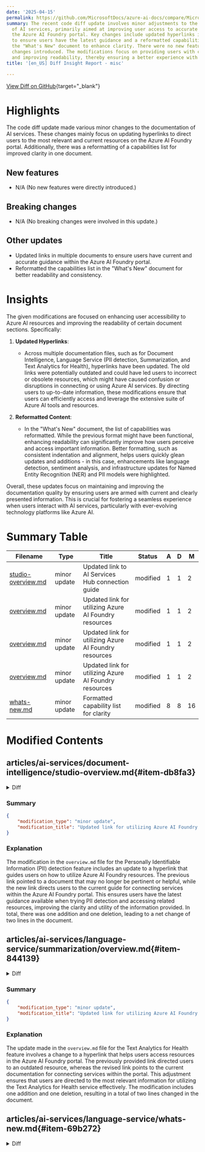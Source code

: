 ```yaml
---
date: '2025-04-15'
permalink: https://github.com/MicrosoftDocs/azure-ai-docs/compare/MicrosoftDocs:f2cba99...MicrosoftDocs:1f18936
summary: The recent code diff update involves minor adjustments to the documentation
  of AI services, primarily aimed at improving user access to accurate resources on
  the Azure AI Foundry portal. Key changes include updated hyperlinks in various documents
  to ensure users have the latest guidance and a reformatted capabilities list in
  the "What's New" document to enhance clarity. There were no new features or breaking
  changes introduced. The modifications focus on providing users with current information
  and improving readability, thereby ensuring a better experience with Azure AI services.
title: '[en_US] Diff Insight Report - misc'

---
```


[View Diff on GitHub](https://github.com/MicrosoftDocs/azure-ai-docs/compare/MicrosoftDocs:f2cba99...MicrosoftDocs:1f18936){target="_blank"}

# Highlights

The code diff update made various minor changes to the documentation of AI services. These changes mainly focus on updating hyperlinks to direct users to the most relevant and current resources on the Azure AI Foundry portal. Additionally, there was a reformatting of a capabilities list for improved clarity in one document. 

## New features
- N/A (No new features were directly introduced.)

## Breaking changes
- N/A (No breaking changes were involved in this update.)

## Other updates
- Updated links in multiple documents to ensure users have current and accurate guidance within the Azure AI Foundry portal.
- Reformatted the capabilities list in the "What's New" document for better readability and consistency.

# Insights

The given modifications are focused on enhancing user accessibility to Azure AI resources and improving the readability of certain document sections. Specifically:

1. **Updated Hyperlinks**: 
   - Across multiple documentation files, such as for Document Intelligence, Language Service (PII detection, Summarization, and Text Analytics for Health), hyperlinks have been updated. The old links were potentially outdated and could have led users to incorrect or obsolete resources, which might have caused confusion or disruptions in connecting or using Azure AI services. By directing users to up-to-date information, these modifications ensure that users can efficiently access and leverage the extensive suite of Azure AI tools and resources.

2. **Reformatted Content**: 
   - In the "What's New" document, the list of capabilities was reformatted. While the previous format might have been functional, enhancing readability can significantly improve how users perceive and access important information. Better formatting, such as consistent indentation and alignment, helps users quickly glean updates and additions - in this case, enhancements like language detection, sentiment analysis, and infrastructure updates for Named Entity Recognition (NER) and PII models were highlighted.

Overall, these updates focus on maintaining and improving the documentation quality by ensuring users are armed with current and clearly presented information. This is crucial for fostering a seamless experience when users interact with AI services, particularly with ever-evolving technology platforms like Azure AI.

# Summary Table
|  Filename  | Type |    Title    | Status | A  | D  | M  |
|------------|------|-------------|--------|----|----|----|
| [studio-overview.md](#item-db8fa3) | minor update | Updated link to AI Services Hub connection guide | modified | 1 | 1 | 2 | 
| [overview.md](#item-8a6932) | minor update | Updated link for utilizing Azure AI Foundry resources | modified | 1 | 1 | 2 | 
| [overview.md](#item-844139) | minor update | Updated link for utilizing Azure AI Foundry resources | modified | 1 | 1 | 2 | 
| [overview.md](#item-982d4c) | minor update | Updated link for utilizing Azure AI Foundry resources | modified | 1 | 1 | 2 | 
| [whats-new.md](#item-69b272) | minor update | Formatted capability list for clarity | modified | 8 | 8 | 16 | 


# Modified Contents
## articles/ai-services/document-intelligence/studio-overview.md{#item-db8fa3}

<details>
<summary>Diff</summary>
````diff
@@ -78,7 +78,7 @@ Use the help wizard, labeling interface, training step, and interactive visualiz
 
 Document Intelligence is part of the Azure AI services offerings in the [Azure AI Foundry portal](https://ai.azure.com/). Each of the Azure AI services helps developers and organizations rapidly create intelligent, cutting-edge, market-ready, and responsible applications with out-of-the-box and prebuilt and customizable APIs and models.
 
-Learn how to [connect your AI services hub](../../ai-foundry/ai-services/how-to/connect-ai-services.md) with AI services and get started using Document Intelligence.
+Learn how to [connect your AI services hub](../../ai-services/connect-services-ai-foundry-portal.md) with AI services and get started using Document Intelligence.
 
 ---
 
````
</details>

### Summary

```json
{
    "modification_type": "minor update",
    "modification_title": "Updated link to AI Services Hub connection guide"
}
```

### Explanation
In this modification, a single line in the `studio-overview.md` file has been updated to reflect a new or corrected link for connecting the AI services hub. The original link directed users to a potentially outdated or incorrect resource, while the new link directs them to the current guide on how to connect AI services within the Azure AI Foundry portal. This change ensures that users have access to the most accurate and relevant information when getting started with Document Intelligence and utilizing Azure AI services. Both an addition and deletion were made, resulting in a net change of two lines in this specific section of the document.

## articles/ai-services/language-service/personally-identifiable-information/overview.md{#item-8a6932}

<details>
<summary>Diff</summary>
````diff
@@ -16,7 +16,7 @@ ms.custom: language-service-pii
 Azure AI Language Personally Identifiable Information (PII) detection is a feature offered by [Azure AI Language](../overview.md). The PII detection service is a cloud-based API that utilizes machine learning and AI algorithms to help you develop intelligent applications with advanced natural language understanding. Azure AI Language PII detection uses Named Entity Recognition (NER) to **identify and redact** sensitive information from input data. The service classifies sensitive personal data into predefined categories. These categories include phone numbers, email addresses, and identification documents. This classification helps to efficiently detect and eliminate such information.
 
 > [!TIP]
-> Try PII detection [in Azure AI Foundry portal](https://ai.azure.com/explore/language). There you can [utilize a currently existing Language Studio resource or create a new Azure AI Foundry resource](../../../ai-foundry/ai-services/how-to/connect-ai-services.md).
+> Try PII detection [in Azure AI Foundry portal](https://ai.azure.com/explore/language). There you can [utilize a currently existing Language Studio resource or create a new Azure AI Foundry resource](../../../ai-services/connect-services-ai-foundry-portal.md).
 
 ## What's new
 
````
</details>

### Summary

```json
{
    "modification_type": "minor update",
    "modification_title": "Updated link for utilizing Azure AI Foundry resources"
}
```

### Explanation
The modification in the `overview.md` file for the Personally Identifiable Information (PII) detection feature includes an update to a hyperlink that guides users on how to utilize Azure AI Foundry resources. The previous link pointed to a document that may no longer be pertinent or helpful, while the new link directs users to the current guide for connecting services within the Azure AI Foundry portal. This ensures users have the latest guidance available when trying PII detection and accessing related resources, improving the clarity and utility of the information provided. In total, there was one addition and one deletion, leading to a net change of two lines in the document.

## articles/ai-services/language-service/summarization/overview.md{#item-844139}

<details>
<summary>Diff</summary>
````diff
@@ -21,7 +21,7 @@ Use this article to learn more about this feature, and how to use it in your app
 Out of the box, the service provides summarization solutions for three types of genre, plain texts, conversations, and native documents. Text summarization only accepts plain text blocks. Conversation summarization accepts conversational input, including various speech audio signals. Native document summarization accepts documents in their native formats, such as Word, PDF, or plain text. For more information, *see* [Supported document formats](../native-document-support/overview.md#supported-document-formats).
 
 > [!TIP]
-> Try out Summarization [in Azure AI Foundry portal](https://ai.azure.com/explore/language). There you can [utilize a currently existing Language Studio resource or create a new Azure AI Foundry resource](../../../ai-foundry/ai-services/how-to/connect-ai-services.md) in order to use this service.
+> Try out Summarization [in Azure AI Foundry portal](https://ai.azure.com/explore/language). There you can [utilize a currently existing Language Studio resource or create a new Azure AI Foundry resource](../../../ai-services/connect-services-ai-foundry-portal.md) in order to use this service.
 
 ## Capabilities
 
````
</details>

### Summary

```json
{
    "modification_type": "minor update",
    "modification_title": "Updated link for utilizing Azure AI Foundry resources"
}
```

### Explanation
In the modification to the `overview.md` file for the Summarization feature, a hyperlink has been updated to provide users with more accurate guidance on accessing Azure AI Foundry resources. The previous link led to documentation that may not be the most relevant or current, while the new link directs users to the correct page for connecting services within the Azure AI Foundry portal. This change helps ensure that users have the most up-to-date information when trying out the Summarization feature and managing their resources effectively. The update consists of one addition and one deletion, resulting in a net change of two lines in the document.

## articles/ai-services/language-service/text-analytics-for-health/overview.md{#item-982d4c}

<details>
<summary>Diff</summary>
````diff
@@ -19,7 +19,7 @@ ms.custom: language-service-health, ignite-2024
 Text Analytics for health is one of the prebuilt features offered by [Azure AI Language](../overview.md). It is a cloud-based API service that applies machine-learning intelligence to extract and label relevant medical information from a variety of unstructured texts such as doctor's notes, discharge summaries, clinical documents, and electronic health records. 
 
 > [!TIP]
-> Try out Text Analytics for health [in Azure AI Foundry portal](https://ai.azure.com/explore/language), where you can [utilize a currently existing Language Studio resource or create a new Azure AI Foundry resource](../../../ai-foundry/ai-services/how-to/connect-ai-services.md) in order to use this service. 
+> Try out Text Analytics for health [in Azure AI Foundry portal](https://ai.azure.com/explore/language), where you can [utilize a currently existing Language Studio resource or create a new Azure AI Foundry resource](../../../ai-services/connect-services-ai-foundry-portal.md) in order to use this service. 
 
 This documentation contains the following types of articles:
 * The [**quickstart article**](quickstart.md) provides a short tutorial that guides you with making your first request to the service.
````
</details>

### Summary

```json
{
    "modification_type": "minor update",
    "modification_title": "Updated link for utilizing Azure AI Foundry resources"
}
```

### Explanation
The update made in the `overview.md` file for the Text Analytics for Health feature involves a change to a hyperlink that helps users access resources in the Azure AI Foundry portal. The previously provided link directed users to an outdated resource, whereas the revised link points to the current documentation for connecting services within the portal. This adjustment ensures that users are directed to the most relevant information for utilizing the Text Analytics for Health service effectively. The modification includes one addition and one deletion, resulting in a total of two lines changed in the document.

## articles/ai-services/language-service/whats-new.md{#item-69b272}

<details>
<summary>Diff</summary>
````diff
@@ -17,14 +17,14 @@ Azure AI Language is updated on an ongoing basis. To stay up-to-date with recent
 ## March 2025
 
 * Azure AI Language resource now can be deployed to 3 new regions, Jio India Central, UK West and Canada East, for the following capabilities: 
- * Language detection 
- * Sentiment analysis 
- * Key phrase extraction 
- * Named entity recognition (NER) 
- * Personally identifiable information (PII) entity recognition 
- * Entity linking 
- * Text analytics for health 
- * Extractive text summarization 
+    * Language detection 
+    * Sentiment analysis 
+    * Key phrase extraction 
+    * Named entity recognition (NER) 
+    * Personally identifiable information (PII) entity recognition 
+    * Entity linking 
+    * Text analytics for health 
+    * Extractive text summarization 
 
 * Back-end infrastructure for the Named entity recognition (NER) and Text Personally identifiable information (PII) entity recognition models is now updated with extended context window limits. 
 
````
</details>

### Summary

```json
{
    "modification_type": "minor update",
    "modification_title": "Formatted capability list for clarity"
}
```

### Explanation
In the recent update to the `whats-new.md` file for Azure AI Language, the list of capabilities introduced in March 2025 has been reformatted for improved clarity and visibility. The previous bullet points were changed to align consistently with indentation and formatting standards, enhancing the readability of the document. This adjustment involves an equal number of additions and deletions, leading to a total of 16 changes that aid in presenting the information more clearly to users. The content now emphasizes the expanded capabilities, such as language detection, sentiment analysis, and text analytics for health, as well as the update to the back-end infrastructure for the NER and PII recognition models.


